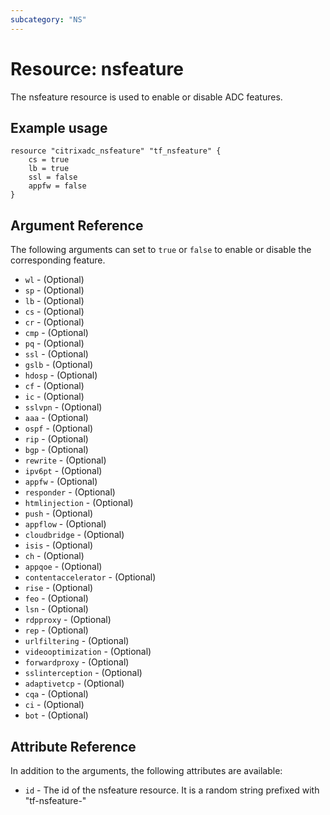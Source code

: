 ```yaml
---
subcategory: "NS"
---
```


# Resource: nsfeature

The nsfeature resource is used to enable or disable ADC features.


## Example usage

```hcl
resource "citrixadc_nsfeature" "tf_nsfeature" {
    cs = true
    lb = true
    ssl = false
    appfw = false
}
```


## Argument Reference

The following arguments can set to `true` or `false` to enable or disable the corresponding feature.

* `wl` - (Optional)
* `sp` - (Optional)
* `lb` - (Optional)
* `cs` - (Optional)
* `cr` - (Optional)
* `cmp` - (Optional)
* `pq` - (Optional)
* `ssl` - (Optional)
* `gslb` - (Optional)
* `hdosp` - (Optional)
* `cf` - (Optional)
* `ic` - (Optional)
* `sslvpn` - (Optional)
* `aaa` - (Optional)
* `ospf` - (Optional)
* `rip` - (Optional)
* `bgp` - (Optional)
* `rewrite` - (Optional)
* `ipv6pt` - (Optional)
* `appfw` - (Optional)
* `responder` - (Optional)
* `htmlinjection` - (Optional)
* `push` - (Optional)
* `appflow` - (Optional)
* `cloudbridge` - (Optional)
* `isis` - (Optional)
* `ch` - (Optional)
* `appqoe` - (Optional)
* `contentaccelerator` - (Optional)
* `rise` - (Optional)
* `feo` - (Optional)
* `lsn` - (Optional)
* `rdpproxy` - (Optional)
* `rep` - (Optional)
* `urlfiltering` - (Optional)
* `videooptimization` - (Optional)
* `forwardproxy` - (Optional)
* `sslinterception` - (Optional)
* `adaptivetcp` - (Optional)
* `cqa` - (Optional)
* `ci` - (Optional)
* `bot` - (Optional)


## Attribute Reference

In addition to the arguments, the following attributes are available:

* `id` - The id of the nsfeature resource. It is a random string prefixed with "tf-nsfeature-"
